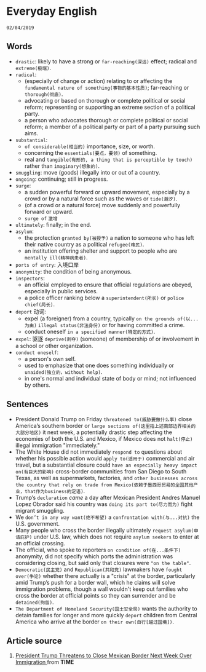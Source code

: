 Everyday English
===
`02/04/2019`

Words
---
* `drastic`:
  likely to have a strong or `far-reaching(深远)` effect; radical and `extreme(极端)`.
* `radical`:
  * (especially of change or action) relating to or affecting the `fundamental nature of something(事物的基本性质)`; far-reaching or `thorough(彻底)`.
  * advocating or based on thorough or complete political or social reform; representing or supporting an extreme section of a political party.
  * a person who advocates thorough or complete political or social reform; a member of a political party or part of a party pursuing such aims.
* `substantial`:
  * `of considerable(相当的)` importance, size, or worth.
  * concerning the `essentials(要点，要领)` of something.
  * real and `tangible(有形的, a thing that is perceptible by touch)` rather than `imaginary(想象的)`.
* `smuggling`:
  move (goods) illegally into or out of a country.
* `ongoing`:
  continuing; still in progress.
* `surge`:
  * a sudden powerful forward or upward movement, especially by a crowd or by a natural force such as the waves or `tide(潮汐)`.
  * (of a crowd or a natural force) move suddenly and powerfully forward or upward.
  * `surge of` `激增`
* `ultimately`: finally; in the end.
* `asylum`:
  * the protection `granted by(被授予)` a nation to someone who has left their native country as a political `refugee(难民)`.
  * an institution offering shelter and support to people who are `mentally ill(精神病患者)`.
* `ports of entry`: 入境口岸
* `anonymity`: the condition of being anonymous.
* `inspectors`:
  * an official employed to ensure that official regulations are obeyed, especially in public services.
  * a police officer ranking below a `superintendent(所长)` or `police chief(局长)`.
* `deport` 动词:
  * expel (a foreigner) from a country, typically `on the grounds of(以...为由)` `illegal status(非法身份)` or for having committed a crime.
  * conduct oneself `in a specified manner(特定的方式)`.
* `expel`: 驱逐
  `deprive(剥夺)` (someone) of membership of or involvement in a school or other organization.
* `conduct oneself`:
  * a person's own self.
  * used to emphasize that one does something individually or `unaided(独立的，without help)`.
  * in one's normal and individual state of body or mind; not influenced by others.

Sentences
---
* President Donald Trump on Friday `threatened to(威胁要做什么事)` close America’s southern border or `large sections of(这里指上述南部边界相关的大部分地区)` it next week, a potentially drastic step affecting the economies of both the U.S. and Mexico, if Mexico does not `halt(停止)` illegal immigration "immediately."
* The White House did not immediately `respond to` questions about whether his possible action would `apply to(适用于)` commercial and air travel, but a substantial closure could `have an especially heavy impact on(有巨大的影响)` cross-border communities from San Diego to South Texas, as well as supermarkets, factories, and `other businesses across the country that rely on trade from Mexico(依赖于墨西哥贸易的全国其他产业，that作为business的定语)`.
* Trump’s `declaration` _came_ a day after Mexican President Andres Manuel Lopez Obrador said his country was `doing its part to(尽力而为)` fight migrant smuggling. 
* We `don’t in any way want(绝不希望)` a `confrontation with(与...对抗)` the U.S. government.
* Many people who cross the border illegally ultimately `request asylum(申请庇护)` under U.S. law, which does not require `asylum seekers` to enter at an official crossing.
* The official, who spoke to reporters `on condition of(在...条件下)` anonymity, did not specify which ports the administration was considering closing, but said only that closures were `"on the table"`.
* `Democratic(民主党)` and `Republican(共和党)` lawmakers have `fought over(争论)` whether there actually is a "crisis" at the border, particularly amid Trump’s push for a border wall, which he claims will solve immigration problems, though a wall wouldn't keep out families who cross the border at official points so they can surrender and be `detained(拘留)`.
* `The Department of Homeland Security(国土安全局)` wants the authority to detain families for longer and more quickly `deport` children from Central America who arrive at the border `on their own(自行[越过国境])`.

Article source
---
1. [President Trump Threatens to Close Mexican Border Next Week Over Immigration
](http://time.com/5561348/trump-close-mexican-border-caravan/) from **TIME**